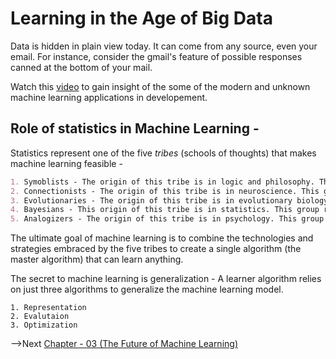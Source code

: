 # Learning in the Age of Big Data

Data is hidden in plain view today. It can come from any source, even your email.
For instance, consider the gmail's feature of possible responses canned at the bottom of your mail.<br/>

Watch this [video](https://www.microsoft.com/en-us/research/video/the-master-algorithm-how-the-quest-for-the-ultimate-learning-machine-will-remake-our-world/?from=http%3A%2F%2Fresearch.microsoft.com%2Fapps%2Fvideo%2Fdefault.aspx%3Fid%3D256288)
to gain insight of the some of the modern and unknown machine learning applications in developement.<br/>

## Role of statistics in Machine Learning - 
Statistics represent one of the five _tribes_ (schools of thoughts) that makes machine learning feasible - 
```markdown
1. Symoblists - The origin of this tribe is in logic and philosophy. This group relies on inverse deduction to solve problems.
2. Connectionists - The origin of this tribe is in neuroscience. This group relies on backpropagation to solve problems.
3. Evolutionaries - The origin of this tribe is in evolutionary biology. This group relies on genetic programming to solve problems.
4. Bayesians - This origin of this tribe is in statistics. This group relies on probabilistic inference to solve problems.
5. Analogizers - The origin of this tribe is in psychology. This group relies on kernel machines to solve problems.
```

The ultimate goal of machine learning is to combine the technologies and strategies embraced by the five tribes 
to create a single algorithm (the master algorithm) that can learn anything.<br/>

The secret to machine learning is generalization - A learner algorithm relies on just three algorithms to generalize the machine learning model.
```
1. Representation
2. Evalutaion
3. Optimization
```

-->Next [Chapter - 03 (The Future of Machine Learning)](../chapter-03/README.md)
